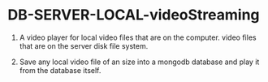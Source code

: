# DB-SERVER-LOCAL-videoStreaming

1. A video player for 
    local video files that are on the computer.
    video files that are on the server disk file system.
    
2. Save any local video file of an size into a mongodb database
    and play it from the database itself.
